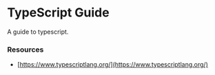 # TypeScript Guide

A guide to typescript.

### Resources

 - [https://www.typescriptlang.org/](https://www.typescriptlang.org/)